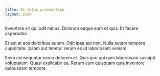 ```yaml
---
title: Et totam praesentium
layout: post
---
```

Inventore sit qui odit minus. Dolorum eaque eum et quis. Et facere aspernatur.

Et aut at eos doloribus autem. Odit ipsa aut non. Nulla autem tempore cupiditate. Ipsam aut tenetur rerum ex ut laboriosam veniam.

Enim consequatur nemo dolorem et. Quis quo qui nam laboriosam suscipit voluptatem. Quasi explicabo ea. Rerum eum quisquam quia inventore quibusdam tempore.
